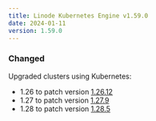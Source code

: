 ```yaml
---
title: Linode Kubernetes Engine v1.59.0
date: 2024-01-11
version: 1.59.0
---
```


### Changed

Upgraded clusters using Kubernetes:

- 1.26 to patch version [1.26.12](https://github.com/kubernetes/kubernetes/blob/master/CHANGELOG/CHANGELOG-1.26.md#v12612)
- 1.27 to patch version [1.27.9](https://github.com/kubernetes/kubernetes/blob/master/CHANGELOG/CHANGELOG-1.27.md#v1279)
- 1.28 to patch version [1.28.5](https://github.com/kubernetes/kubernetes/blob/master/CHANGELOG/CHANGELOG-1.28.md#v1285)